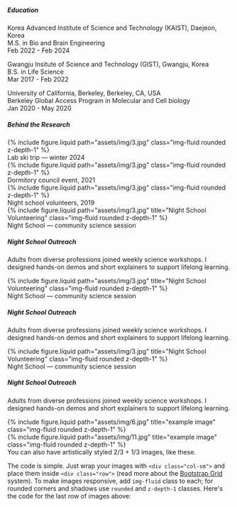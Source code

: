 <h5 style="font-weight:700;">Education</h5>

Korea Advanced Institute of Science and Technology (KAIST), Daejeon, Korea<br>
M.S. in Bio and Brain Engineering<br>
Feb 2022 - Feb 2024

Gwangju Insitute of Science and Technology (GIST), Gwangju, Korea<br>
B.S. in Life Science<br>
Mar 2017 - Feb 2022

University of California, Berkeley, Berkeley, CA, USA<br>
Berkeley Global Access Program in Molecular and Cell biology<br>
Jan 2020 - May 2020

<h5 style="font-weight:700;">Behind the Research</h5>

<div class="row">
  <div class="col-sm">
    {% include figure.liquid path="assets/img/3.jpg" class="img-fluid rounded z-depth-1" %}
    <div class="caption">Lab ski trip — winter 2024</div>
  </div>
  <div class="col-sm">
    {% include figure.liquid path="assets/img/3.jpg" class="img-fluid rounded z-depth-1" %}
    <div class="caption">Dormitory council event, 2021</div>
  </div>
  <div class="col-sm">
    {% include figure.liquid path="assets/img/3.jpg" class="img-fluid rounded z-depth-1" %}
    <div class="caption">Night school volunteers, 2019</div>
  </div>
</div>

<div class="container px-0">
  <div class="row align-items-center">
    <div class="col-sm-5">
      {% include figure.liquid
         path="assets/img/3.jpg"
         title="Night School Volunteering"
         class="img-fluid rounded z-depth-1" %}
      <div class="caption">Night School — community science session</div>
    </div>
    <div class="col-sm-7">
      <h5>Night School Outreach</h5>
      <p>Adults from diverse professions joined weekly science workshops.
         I designed hands-on demos and short explainers to support lifelong learning.</p>
    </div>
  </div>
  <div class="row align-items-center">
    <div class="col-sm-5">
      {% include figure.liquid
         path="assets/img/3.jpg"
         title="Night School Volunteering"
         class="img-fluid rounded z-depth-1" %}
      <div class="caption">Night School — community science session</div>
    </div>
    <div class="col-sm-7">
      <h5>Night School Outreach</h5>
      <p>Adults from diverse professions joined weekly science workshops.
         I designed hands-on demos and short explainers to support lifelong learning.</p>
    </div>
  </div>
  <div class="row align-items-center">
    <div class="col-sm-5">
      {% include figure.liquid
         path="assets/img/3.jpg"
         title="Night School Volunteering"
         class="img-fluid rounded z-depth-1" %}
      <div class="caption">Night School — community science session</div>
    </div>
    <div class="col-sm-7">
      <h5>Night School Outreach</h5>
      <p>Adults from diverse professions joined weekly science workshops.
         I designed hands-on demos and short explainers to support lifelong learning.</p>
    </div>
  </div>
</div>




<div class="row justify-content-sm-center">
    <div class="col-sm-8 mt-3 mt-md-0">
        {% include figure.liquid path="assets/img/6.jpg" title="example image" class="img-fluid rounded z-depth-1" %}
    </div>
    <div class="col-sm-4 mt-3 mt-md-0">
        {% include figure.liquid path="assets/img/11.jpg" title="example image" class="img-fluid rounded z-depth-1" %}
    </div>
</div>
<div class="caption">
    You can also have artistically styled 2/3 + 1/3 images, like these.
</div>

The code is simple.
Just wrap your images with `<div class="col-sm">` and place them inside `<div class="row">` (read more about the <a href="https://getbootstrap.com/docs/4.4/layout/grid/">Bootstrap Grid</a> system).
To make images responsive, add `img-fluid` class to each; for rounded corners and shadows use `rounded` and `z-depth-1` classes.
Here's the code for the last row of images above:
